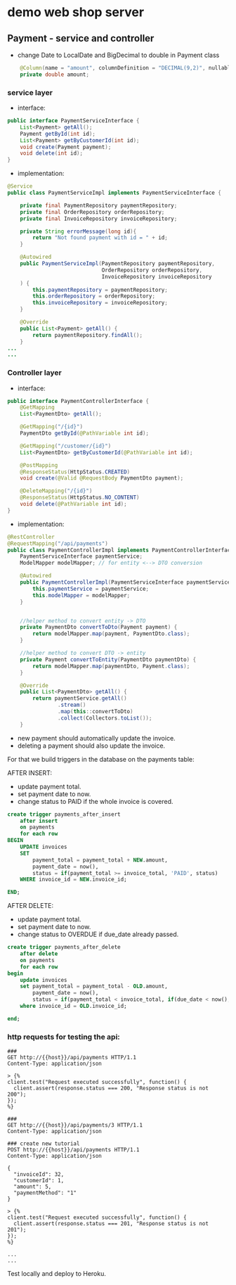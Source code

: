 # demo web shop server

## Payment - service and controller

- change Date to LocalDate and BigDecimal to double in Payment class

```java
    @Column(name = "amount", columnDefinition = "DECIMAL(9,2)", nullable = false, precision = 2)
    private double amount;
```

### service layer
- interface:
```java
public interface PaymentServiceInterface {
    List<Payment> getAll();
    Payment getById(int id);
    List<Payment> getByCustomerId(int id);
    void create(Payment payment);
    void delete(int id);
}
```
- implementation:
```java
@Service
public class PaymentServiceImpl implements PaymentServiceInterface {

    private final PaymentRepository paymentRepository;
    private final OrderRepository orderRepository;
    private final InvoiceRepository invoiceRepository;

    private String errorMessage(long id){
        return "Not found payment with id = " + id;
    }

    @Autowired
    public PaymentServiceImpl(PaymentRepository paymentRepository,
                              OrderRepository orderRepository,
                              InvoiceRepository invoiceRepository
    ) {
        this.paymentRepository = paymentRepository;
        this.orderRepository = orderRepository;
        this.invoiceRepository = invoiceRepository;
    }

    @Override
    public List<Payment> getAll() {
        return paymentRepository.findAll();
    }
...
...
```

### Controller layer
- interface:
```java
public interface PaymentControllerInterface {
    @GetMapping
    List<PaymentDto> getAll();

    @GetMapping("/{id}")
    PaymentDto getById(@PathVariable int id);

    @GetMapping("/customer/{id}")
    List<PaymentDto> getByCustomerId(@PathVariable int id);

    @PostMapping
    @ResponseStatus(HttpStatus.CREATED)
    void create(@Valid @RequestBody PaymentDto payment);

    @DeleteMapping("/{id}")
    @ResponseStatus(HttpStatus.NO_CONTENT)
    void delete(@PathVariable int id);
}
```

- implementation:
```java
@RestController
@RequestMapping("/api/payments")
public class PaymentControllerImpl implements PaymentControllerInterface {
    PaymentServiceInterface paymentService;
    ModelMapper modelMapper; // for entity <--> DTO conversion

    @Autowired
    public PaymentControllerImpl(PaymentServiceInterface paymentService, ModelMapper modelMapper) {
        this.paymentService = paymentService;
        this.modelMapper = modelMapper;
    }


    //helper method to convert entity -> DTO
    private PaymentDto convertToDto(Payment payment) {
        return modelMapper.map(payment, PaymentDto.class);
    }

    //helper method to convert DTO -> entity
    private Payment convertToEntity(PaymentDto paymentDto) {
        return modelMapper.map(paymentDto, Payment.class);
    }

    @Override
    public List<PaymentDto> getAll() {
        return paymentService.getAll()
                .stream()
                .map(this::convertToDto)
                .collect(Collectors.toList());
    }
```

- new payment should automatically update the invoice.
- deleting a payment should also update the invoice.

For that we build triggers in the database on the payments table:

AFTER INSERT:
- update payment total.
- set payment date to now.
- change status to PAID if the whole invoice is covered.
```sql
create trigger payments_after_insert
    after insert
    on payments
    for each row
BEGIN
    UPDATE invoices
    SET
        payment_total = payment_total + NEW.amount,
        payment_date = now(),
        status = if(payment_total >= invoice_total, 'PAID', status)
    WHERE invoice_id = NEW.invoice_id;

END;
```

AFTER DELETE:
- update payment total.
- set payment date to now.
- change status to OVERDUE if due_date already passed.
```sql
create trigger payments_after_delete
    after delete
    on payments
    for each row
begin
    update invoices
    set payment_total = payment_total - OLD.amount,
        payment_date = now(),
        status = if(payment_total < invoice_total, if(due_date < now(), 'OVERDUE', 'OPEN'), status)
    where invoice_id = OLD.invoice_id;

end;
```


### http requests for testing the api:
```http request
###
GET http://{{host}}/api/payments HTTP/1.1
Content-Type: application/json

> {%
client.test("Request executed successfully", function() {
  client.assert(response.status === 200, "Response status is not 200");
});
%}

###
GET http://{{host}}/api/payments/3 HTTP/1.1
Content-Type: application/json

### create new tutorial
POST http://{{host}}/api/payments HTTP/1.1
Content-Type: application/json

{
  "invoiceId": 32,
  "customerId": 1,
  "amount": 5,
  "paymentMethod": "1"
}

> {%
client.test("Request executed successfully", function() {
  client.assert(response.status === 201, "Response status is not 201");
});
%}

...
...
```

Test locally and deploy to Heroku.